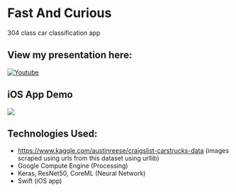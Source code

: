 # Fast And Curious
304 class car classification app

## View my presentation here:

[![Youtube](https://i.pinimg.com/originals/47/bb/4c/47bb4ca2b686e732a0817e76c1f6acf1.png)](https://youtu.be/Dy2bQKBpesU "Fast and Curious")

## iOS App Demo

![](app_demo.gif)

## Technologies Used:
* https://www.kaggle.com/austinreese/craigslist-carstrucks-data (images scraped using urls from this dataset using urllib)
* Google Compute Engine (Processing)
* Keras, ResNet50, CoreML (Neural Network)
* Swift (iOS app)
